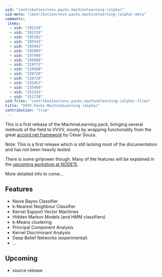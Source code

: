 ```yaml
---
uid: "contribution/vvvv.packs.machinelearning-(alpha)"
uid-meta: "contribution/vvvv.packs.machinelearning-(alpha)-meta"
comments: 
 items: 
  - uid: "192234"
  - uid: "192316"
  - uid: "195102"
  - uid: "195915"
  - uid: "195942"
  - uid: "195993"
  - uid: "197466"
  - uid: "199608"
  - uid: "219772"
  - uid: "220588"
  - uid: "220726"
  - uid: "220728"
  - uid: "235457"
  - uid: "235460"
  - uid: "251341"
  - uid: "251728"
uid-files: "contribution/vvvv.packs.machinelearning-(alpha)-files"
title: "VVVV.Packs.MachineLearning (alpha)"
contribution: "true"
---
```


This is a first release of the MachineLearning pack, bringing several methods of the field to VVVV, mostly by wrapping functionality from the great [accord.net framework](http://accord-framework.net/) by César Souza.

<div class="box">
Note:
This is a first release which is still lacking most of the documentation and has not been heavily tested. 
</div>

There is some girlpower though.
Many of the features will be explained in the [upcoming workshop at NODE15](http://node15.vvvv.org/program/workshop/machine-learning-vvvv).

More detailed info to come...

##  Features
* Naive Bayes Classifier
* k-Nearest Neighbour Classifier
* Kernel Support Vector Machines
* Hidden Markov Models (and HMM classifiers)
* k-Means clustering
* Principal Component Analysis
* Kernel Discriminant Analysis
* Deep Belief Networks (experimental)
* ...

## Upcoming
* source release
